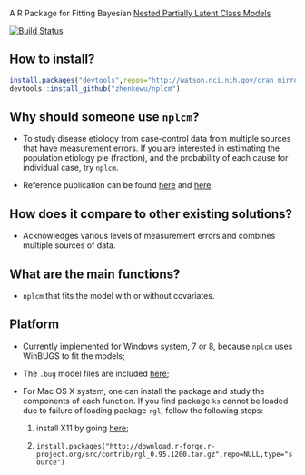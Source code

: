A R Package for Fitting Bayesian [Nested Partially Latent Class Models](http://biostats.bepress.com/jhubiostat/paper276/) 

[![Build Status](https://travis-ci.org/zhenkewu/nplcm.svg?branch=master)](https://travis-ci.org/zhenkewu/nplcm)

How to install?
--------------
```r
install.packages("devtools",repos="http://watson.nci.nih.gov/cran_mirror/")
devtools::install_github("zhenkewu/nplcm")
```

Why should someone use `nplcm`?
-------------------------------------

- To study disease etiology from case-control data from multiple sources that have measurement errors. If you are interested in estimating the population etiology pie (fraction), and the probability of each cause for individual case, try `nplcm`.

- Reference publication can be found [here](http://onlinelibrary.wiley.com/doi/10.1111/rssc.12101/abstract) and [here](http://biostats.bepress.com/jhubiostat/paper276/).

How does it compare to other existing solutions?
------------------------------------------------
- Acknowledges various levels of measurement errors and combines multiple sources
of data.

What are the main functions?
-----------------------------
- `nplcm` that fits the model with or without covariates.

Platform
---------
- Currently implemented for Windows system, 7 or 8, because `nplcm` uses WinBUGS
  to fit the models;
  
- The `.bug` model files are included [here](https://github.com/zhenkewu/bugs.models/tree/master/nplcm);

- For Mac OS X system, one can install the package and study the components of
  each function. If you find package `ks` cannot be loaded due to failure of 
  loading package `rgl`, follow the following steps:
  
    1. install X11 by going [here](http://xquartz.macosforge.org/trac/wiki/X112.7.7);
    
    2. `install.packages("http://download.r-forge.r-project.org/src/contrib/rgl_0.95.1200.tar.gz",repo=NULL,type="source")`

